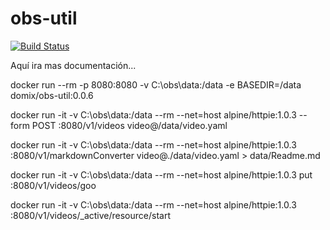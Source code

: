 # obs-util

[![Build Status](https://travis-ci.org/domix/obs-util.svg?branch=master)](https://travis-ci.org/domix/obs-util)

Aquí ira mas documentación...


docker run --rm -p 8080:8080 -v C:\obs\data:/data -e BASEDIR=/data domix/obs-util:0.0.6


docker run -it -v C:\obs\data:/data --rm --net=host alpine/httpie:1.0.3  --form POST :8080/v1/videos video@/data/video.yaml 

docker run -it -v C:\obs\data:/data --rm --net=host alpine/httpie:1.0.3 :8080/v1/markdownConverter video@./data/video.yaml > data/Readme.md


docker run -it -v C:\obs\data:/data --rm --net=host alpine/httpie:1.0.3 put :8080/v1/videos/goo


docker run -it -v C:\obs\data:/data --rm --net=host alpine/httpie:1.0.3 :8080/v1/videos/_active/resource/start
